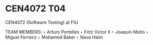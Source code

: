 # CEN4072 T04
CEN4072 (Software Testing) at FIU

TEAM MEMBERS:
‣ Arturo Portelles
‣ Fritz Victor II
‣ Joaquin Molto
‣ Miguel Ferreiro
‣ Mohamed Baker
‣ Nava Haim

